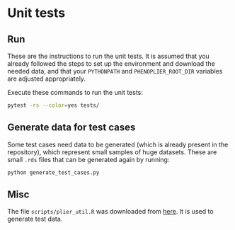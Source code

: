 # Unit tests

## Run

These are the instructions to run the unit tests. It is assumed that you already 
followed the steps to set up the environment and download the needed data, and that
your `PYTHONPATH` and `PHENOPLIER_ROOT_DIR` variables are adjusted appropriately.

Execute these commands to run the unit tests:

```bash
pytest -rs --color=yes tests/
```

## Generate data for test cases

Some test cases need data to be generated (which is already present in the repository), which represent small
samples of huge datasets. These are small `.rds` files that can be generated again by running:

```bash
python generate_test_cases.py
```

## Misc

The file `scripts/plier_util.R` was downloaded from
[here](https://github.com/greenelab/multi-plier/blob/v0.2.0/util/plier_util.R).
It is used to generate test data.

